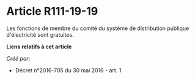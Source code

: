 # Article R111-19-19

Les fonctions de membre du comité du système de distribution publique d'électricité sont gratuites.

**Liens relatifs à cet article**

_Créé par_:

  - Décret n°2016-705 du 30 mai 2016 - art. 1
